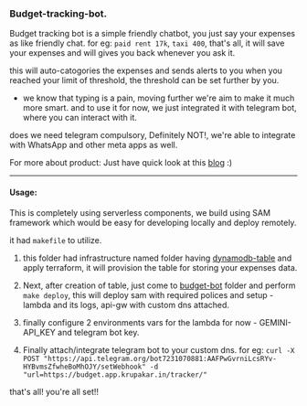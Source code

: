 ### Budget-tracking-bot.

Budget tracking bot is a simple friendly chatbot, you just say your expenses as like friendly chat. 
for eg: `paid rent 17k`, `taxi 400`, that's all, it will save your expenses and will gives you back whenever you ask it.

this will auto-catogories the expenses and sends alerts to you when you reached your limit of threshold, the threshold can be set further by you.

- we know that typing is a pain, moving further we're aim to make it much more smart. and to use it for now, we just integrated it with telegram bot, where you can interact with it. 

does we need telegram compulsory, Definitely NOT!, we're able to integrate with WhatsApp and other meta apps as well.

For more about product: Just have quick look at this [blog](https://krupakar.in/blogs/llm/bedrock_integrated_budget_bot) :)

---

#### Usage:

This is completely using serverless components, we build using SAM framework which would be easy for developing locally and deploy remotely. 

it had `makefile` to utilize.

1. this folder had infrastructure named folder having [dynamodb-table](./infrastructure/dynamodb-table/) and apply terraform, it will provision the table for storing your expenses data.

2. Next, after creation of table, just come to [budget-bot](./budget-bot/) folder and perform `make deploy`, this will deploy sam with required polices and setup - lambda and its logs, api-gw with custom dns attached.

3. finally configure 2 environments vars for the lambda for now - GEMINI-API_KEY and telegram bot key.

4. Finally attach/integrate telegram bot to your custom dns.
for eg: 
`curl -X POST "https://api.telegram.org/bot7231070881:AAFPwGvrniLcsRYv-HYBvmsZfwheBoMhOJY/setWebhook" -d "url=https://budget.app.krupakar.in/tracker/"`

that's all! you're all set!!